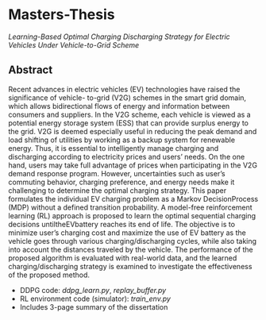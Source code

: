 # Masters-Thesis
*Learning-Based Optimal Charging Discharging Strategy  for Electric Vehicles Under Vehicle-to-Grid Scheme*
## Abstract
Recent advances in electric vehicles (EV) technologies have raised the significance of vehicle- to-grid (V2G)
schemes in the smart grid domain, which allows bidirectional flows of energy and information between
consumers and suppliers. In the V2G scheme, each vehicle is viewed as a potential energy storage system 
(ESS) that can provide surplus energy to the grid. V2G is deemed especially useful in reducing the peak
demand and load shifting of utilities by working as a backup system for renewable energy. Thus, it is 
essential to intelligently manage charging and discharging according to electricity prices and users’
needs. On the one hand, users may take full advantage of prices when participating in the V2G demand 
response program. However, uncertainties such as user’s commuting behavior, charging preference, 
and energy needs make it challenging to determine the optimal charging strategy. This paper formulates 
the individual EV charging problem as a Markov DecisionProcess (MDP) without a defined transition
probability. A model-free reinforcement learning (RL) approach is proposed to learn the optimal
sequential charging decisions untiltheEVbattery reaches its end of life. The objective is to minimize
user’s charging cost and maximize the use of EV battery as the vehicle goes through various
charging/discharging cycles, while also taking into account the distances traveled by the vehicle. The
performance of the proposed algorithm is evaluated with real-world data, and the learned
charging/discharging strategy is examined to investigate the effectiveness of the proposed method.

* DDPG code: *ddpg_learn.py*, *replay_buffer.py*
* RL environment code (simulator): *train_env.py*
* Includes 3-page summary of the dissertation
